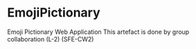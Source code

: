 # EmojiPictionary
Emoji Pictionary Web Application This artefact is done by group collaboration (L-2) (SFE-CW2)
